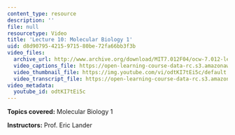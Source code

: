 ```yaml
---
content_type: resource
description: ''
file: null
resourcetype: Video
title: 'Lecture 10: Molecular Biology 1'
uid: d8d90795-4215-9715-80be-72fa66bb3f3b
video_files:
  archive_url: http://www.archive.org/download/MIT7.012F04/ocw-7.012-lec10-29sep2004-220k.mp4
  video_captions_file: https://open-learning-course-data-rc.s3.amazonaws.com/7-012-introduction-to-biology-fall-2004/fa8f4bf4a072591684accb45882cc40a_odtKI7tEi5c.vtt
  video_thumbnail_file: https://img.youtube.com/vi/odtKI7tEi5c/default.jpg
  video_transcript_file: https://open-learning-course-data-rc.s3.amazonaws.com/7-012-introduction-to-biology-fall-2004/e734e2b582df103a590f74d2560b477a_odtKI7tEi5c.pdf
video_metadata:
  youtube_id: odtKI7tEi5c
---
```


**Topics covered:** Molecular Biology 1

**Instructors:** Prof. Eric Lander